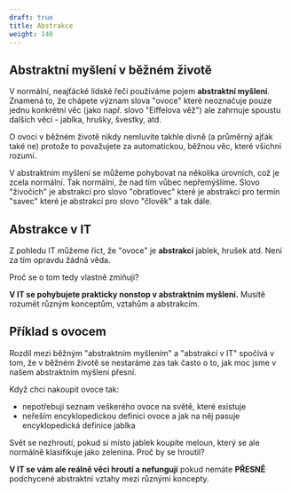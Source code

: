 ```yaml
---
draft: true
title: Abstrakce
weight: 140
---
```


## Abstraktní myšlení v běžném životě

V normální, neajťácké lidské řeči používáme pojem **abstraktní myšlení**. Znamená to, že chápete význam slova "ovoce" které neoznačuje pouze jednu konkrétní věc (jako např. slovo "Eiffelova věž") ale zahrnuje spoustu dalších věcí - jablka, hrušky, švestky, atd.

O ovoci v běžném životě nikdy nemluvíte takhle divně (a průměrný ajťák také ne) protože to považujete za automatickou, běžnou věc, které všichni rozumí.

V abstraktním myšlení se můžeme pohybovat na několika úrovních, což je zcela normální. Tak normální, že nad tím vůbec nepřemýšlíme. Slovo "živočich" je abstrakcí pro slovo "obratlovec" které je abstrakcí pro termín "savec" které je abstrakcí pro slovo "člověk" a tak dále.

## Abstrakce v IT

Z pohledu IT můžeme říct, že "ovoce" je **abstrakcí** jablek, hrušek atd. Není za tím opravdu žádná věda.

Proč se o tom tedy vlastně zmiňuji?

**V IT se pohybujete prakticky nonstop v abstraktním myšlení.** Musítě rozumět různým konceptům, vztahům a abstrakcím.

## Příklad s ovocem

Rozdíl mezi běžným "abstraktním myšlením" a "abstrakcí v IT" spočívá v tom, že v běžném životě se nestaráme zas tak často o to, jak moc jsme v našem abstraktním myšlení přesní.

Když chci nakoupit ovoce tak:

- nepotřebuji seznam veškerého ovoce na světě, které existuje
- neřeším encyklopedickou definici ovoce a jak na něj pasuje encyklopedická definice jablka

Svět se nezhroutí, pokud si místo jablek koupíte meloun, který se ale normálně klasifikuje jako zelenina. Proč by se hroutil?

**V IT se vám ale reálně věci hroutí a nefungují** pokud nemáte **PŘESNĚ** podchycené abstraktní vztahy mezi různými koncepty.